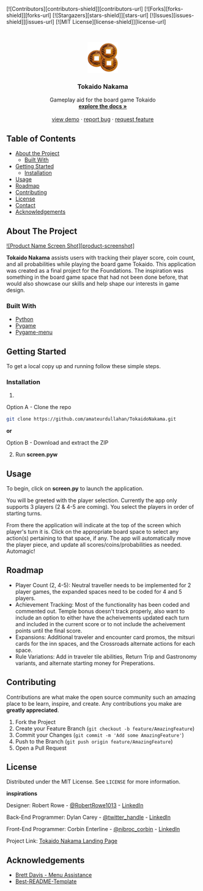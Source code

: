 <!--
*** Thanks for checking out this README Template. If you have a suggestion that would
*** make this better, please fork the repo and create a pull request or simply open
*** an issue with the tag "enhancement".
*** Thanks again! Now go create something AMAZING! :D
***
***
***
*** To avoid retyping too much info. Do a search and replace for the following:
*** github_username, repo_name, twitter_handle, email
-->





<!-- PROJECT SHIELDS -->
<!--
*** I'm using markdown "reference style" links for readability.
*** Reference links are enclosed in brackets [ ] instead of parentheses ( ).
*** See the bottom of this document for the declaration of the reference variables
*** for contributors-url, forks-url, etc. This is an optional, concise syntax you may use.
*** https://www.markdownguide.org/basic-syntax/#reference-style-links
-->
[![Contributors][contributors-shield]][contributors-url]
[![Forks][forks-shield]][forks-url]
[![Stargazers][stars-shield]][stars-url]
[![Issues][issues-shield]][issues-url]
[![MIT License][license-shield]][license-url]



<!-- PROJECT LOGO -->
<br />
<p align="center">
  <a href="https://github.com/amateurdullahan/TokaidoNakama">
    <img src="media/coins_three.png" alt="logo" width="80" height="80">
  </a>

  <h3 align="center">Tokaido Nakama</h3>

  <p align="center">
    Gameplay aid for the board game Tokaido
    <br />
    <a href="https://github.com/amateurdullahan/TokaidoNakama"><strong>explore the docs »</strong></a>
    <br />
    <br />
    <a href="https://youtu.be/1YjxbwHUZUw">view demo</a>
    ·
    <a href="https://github.com/amateurdullahan/TokaidoNakama/issues">report bug</a>
    ·
    <a href="https://github.com/amateurdullahan/TokaidoNakama/issues">request feature</a>
  </p>
</p>



<!-- TABLE OF CONTENTS -->
## Table of Contents

* [About the Project](#about-the-project)
  * [Built With](#built-with)
* [Getting Started](#getting-started)
  * [Installation](#installation)
* [Usage](#usage)
* [Roadmap](#roadmap)
* [Contributing](#contributing)
* [License](#license)
* [Contact](#contact)
* [Acknowledgements](#acknowledgements)



<!-- ABOUT THE PROJECT -->
## About The Project

[![Product Name Screen Shot][product-screenshot]](https://amateurdullahan.github.io/TokaidoNakama/)

**Tokaido Nakama** assists users with tracking their player score, coin count, and all probabilities while playing the board game Tokaido.  This application was created as a final project for the Foundations.  The inspiration was something in the board game space that had not been done before, that would also showcase our skills and help shape our interests in game design.


### Built With

* [Python](https://www.python.org/)
* [Pygame](https://www.pygame.org/news)
* [Pygame-menu](https://github.com/ppizarror/pygame-menu)



<!-- GETTING STARTED -->
## Getting Started

To get a local copy up and running follow these simple steps.


### Installation

1.
Option A - Clone the repo
```sh
git clone https://github.com/amateurdullahan/TokaidoNakama.git
```
**or**

Option B - Download and extract the ZIP


2. Run **screen.pyw**


<!-- USAGE EXAMPLES -->
## Usage

To begin, click on **screen.py** to launch the application.

You will be greeted with the player selection. Currently the app only supports 3 players (2 & 4-5 are coming). You select the players in order of starting turns.

From there the application will indicate at the top of the screen which player's turn it is. Click on the appropriate board space to select any action(s) pertaining to that space, if any. The app will automatically move the player piece, and update all scores/coins/probabilities as needed. Automagic!



<!-- ROADMAP -->
## Roadmap

* Player Count (2, 4-5): Neutral traveller needs to be implemented for 2 player games, the expanded spaces need to be coded for 4 and 5 players.
* Achievement Tracking: Most of the functionality has been coded and commented out. Temple bonus doesn't track properly, also want to include an option to either have the acheivements updated each turn and included in the current score or to not include the acheivement points until the final score. 
* Expansions: Additional traveler and encounter card promos, the mitsuri cards for the inn spaces, and the Crossroads alternate actions for each space.
* Rule Variations: Add in traveler tile abilities, Return Trip and Gastronomy variants, and alternate starting money for Preperations.


<!-- CONTRIBUTING -->
## Contributing

Contributions are what make the open source community such an amazing place to be learn, inspire, and create. Any contributions you make are **greatly appreciated**.

1. Fork the Project
2. Create your Feature Branch (`git checkout -b feature/AmazingFeature`)
3. Commit your Changes (`git commit -m 'Add some AmazingFeature'`)
4. Push to the Branch (`git push origin feature/AmazingFeature`)
5. Open a Pull Request



<!-- LICENSE -->
## License

Distributed under the MIT License. See `LICENSE` for more information.



<!-- CONTACT -->
**inspirations**

Designer: Robert Rowe - [@RobertRowe1013](https://twitter.com/robertrowe1013) - [LinkedIn](https://www.linkedin.com/in/robert-rowe-8a41b71a1/)

Back-End Programmer: Dylan Carey - [@twitter_handle](https://twitter.com/twitter_handle) - [LinkedIn](https://www.linkedin.com/in/dylan-carey-7981b71a1/)

Front-End Programmer: Corbin Enterline - [@nibroc_corbin](https://twitter.com/nibroc_corbin) - [LinkedIn](https://www.linkedin.com/in/corbin-enterline-87451247/)

Project Link: [Tokaido Nakama Landing Page](https://amateurdullahan.github.io/TokaidoNakama/)



<!-- ACKNOWLEDGEMENTS -->
## Acknowledgements

* [Brett Davis - Menu Assistance](https://github.com/MenacingManatee)
* [Best-README-Template](https://github.com/othneildrew/Best-README-Template)


